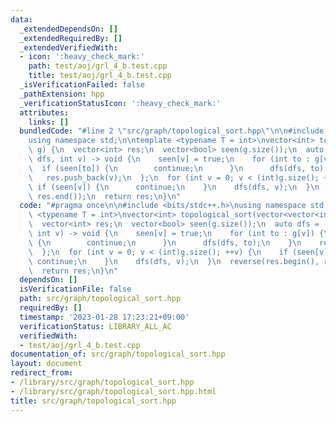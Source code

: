 ```yaml
---
data:
  _extendedDependsOn: []
  _extendedRequiredBy: []
  _extendedVerifiedWith:
  - icon: ':heavy_check_mark:'
    path: test/aoj/grl_4_b.test.cpp
    title: test/aoj/grl_4_b.test.cpp
  _isVerificationFailed: false
  _pathExtension: hpp
  _verificationStatusIcon: ':heavy_check_mark:'
  attributes:
    links: []
  bundledCode: "#line 2 \"src/graph/topological_sort.hpp\"\n\n#include <bits/stdc++.h>\n\
    using namespace std;\n\ntemplate <typename T = int>\nvector<int> topological_sort(vector<vector<int>>\
    \ g) {\n  vector<int> res;\n  vector<bool> seen(g.size());\n  auto dfs = [&](auto\
    \ dfs, int v) -> void {\n    seen[v] = true;\n    for (int to : g[v]) {\n    \
    \  if (seen[to]) {\n        continue;\n      }\n      dfs(dfs, to);\n    }\n \
    \   res.push_back(v);\n  };\n  for (int v = 0; v < (int)g.size(); ++v) {\n   \
    \ if (seen[v]) {\n      continue;\n    }\n    dfs(dfs, v);\n  }\n  reverse(res.begin(),\
    \ res.end());\n  return res;\n}\n"
  code: "#pragma once\n\n#include <bits/stdc++.h>\nusing namespace std;\n\ntemplate\
    \ <typename T = int>\nvector<int> topological_sort(vector<vector<int>> g) {\n\
    \  vector<int> res;\n  vector<bool> seen(g.size());\n  auto dfs = [&](auto dfs,\
    \ int v) -> void {\n    seen[v] = true;\n    for (int to : g[v]) {\n      if (seen[to])\
    \ {\n        continue;\n      }\n      dfs(dfs, to);\n    }\n    res.push_back(v);\n\
    \  };\n  for (int v = 0; v < (int)g.size(); ++v) {\n    if (seen[v]) {\n     \
    \ continue;\n    }\n    dfs(dfs, v);\n  }\n  reverse(res.begin(), res.end());\n\
    \  return res;\n}\n"
  dependsOn: []
  isVerificationFile: false
  path: src/graph/topological_sort.hpp
  requiredBy: []
  timestamp: '2023-01-28 17:23:21+09:00'
  verificationStatus: LIBRARY_ALL_AC
  verifiedWith:
  - test/aoj/grl_4_b.test.cpp
documentation_of: src/graph/topological_sort.hpp
layout: document
redirect_from:
- /library/src/graph/topological_sort.hpp
- /library/src/graph/topological_sort.hpp.html
title: src/graph/topological_sort.hpp
---
```

